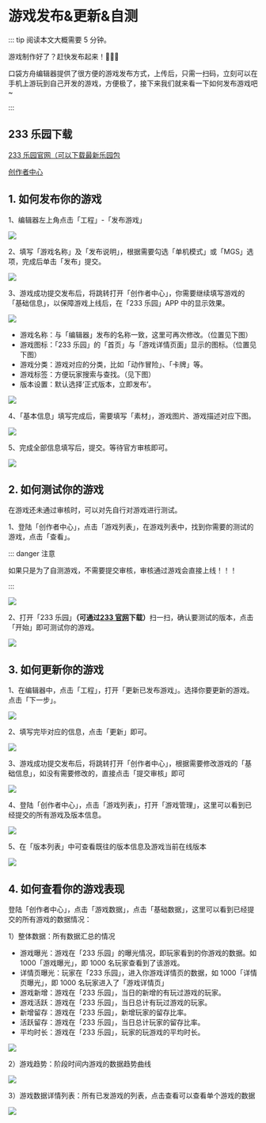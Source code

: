 # 游戏发布&更新&自测

::: tip 阅读本文大概需要 5 分钟。

游戏制作好了？赶快发布起来！🎉🎉🎉

口袋方舟编辑器提供了很方便的游戏发布方式，上传后，只需一扫码，立刻可以在手机上游玩到自己开发的游戏，方便极了，接下来我们就来看一下如何发布游戏吧~

:::

## 233 乐园下载

[233 乐园官网（可以下载最新乐园包](https://www.233leyuan.com/)

[创作者中心](https://portal.ark.online/)

## 1. 如何发布你的游戏

1、编辑器左上角点击「工程」-「发布游戏」

![](https://wstatic-a1.233leyuan.com/productdocs/static/boxcn3R0DjcBVExEZyXzHSSviUe.png)

2、填写「游戏名称」及「发布说明」，根据需要勾选「单机模式」或「MGS」选项，完成后单击「发布」提交。

![](https://cdn.233xyx.com/athena/online/efe73b21504b45889d7e66d7d6643a39_11597048.webp)

3、游戏成功提交发布后，将跳转打开「创作者中心」，你需要继续填写游戏的「基础信息」，以保障游戏上线后，在「233 乐园」APP 中的显示效果。

![](https://cdn.233xyx.com/athena/online/ee91db4fa3df41c0af8d58674b0bd691_11597049.webp)

- 游戏名称：与「编辑器」发布的名称一致，这里可再次修改。（位置见下图）
- 游戏图标：「233 乐园」的「首页」与「游戏详情页面」显示的图标。（位置见下图）
- 游戏分类：游戏对应的分类，比如「动作冒险」、「卡牌」等。
- 游戏标签：方便玩家搜索与查找。（见下图）
- 版本设置：默认选择‘正式版本，立即发布’。

![](https://wstatic-a1.233leyuan.com/productdocs/static/boxcnaFwBDWKv9U7pbin4QRdeIb.png)

4、「基本信息」填写完成后，需要填写「素材」，游戏图片、游戏描述对应下图。

![](https://wstatic-a1.233leyuan.com/productdocs/static/boxcnQg0jbYoIE3rfqVVQITI5jb.png)

5、完成全部信息填写后，提交。等待官方审核即可。

![](https://cdn.233xyx.com/athena/online/daf57dd6cf984f67bea4f6266a6a97f7_11597050.webp)

## 2. 如何测试你的游戏

在游戏还未通过审核时，可以对先自行对游戏进行测试。

1、登陆「创作者中心」，点击「游戏列表」，在游戏列表中，找到你需要的测试的游戏，点击「查看」。

::: danger 注意

如果只是为了自测游戏，不需要提交审核，审核通过游戏会直接上线！！！

:::

![](https://cdn.233xyx.com/athena/online/15aec9f2ef114458a41e5fd8ad90e67c_11597051.webp)

2、打开「233 乐园」<strong>（可通过</strong><strong>[233 官网](https://www.233leyuan.com/)</strong><strong>下载）</strong>扫一扫，确认要测试的版本，点击「开始」即可测试你的游戏。

![](https://wstatic-a1.233leyuan.com/productdocs/static/boxcn70RymieTzRQGEyj6POk3lg.gif)

## 3. 如何更新你的游戏

1、在编辑器中，点击「工程」，打开「更新已发布游戏」。选择你要更新的游戏。点击「下一步」。

![](https://wstatic-a1.233leyuan.com/productdocs/static/boxcnKR9VgUdzpwDsKt3tVCHpMg.png)

2、填写完毕对应的信息，点击「更新」即可。

![](https://wstatic-a1.233leyuan.com/productdocs/static/boxcnGJoVqRJnr5ZB0YWcPyHHPe.png)

3、游戏成功提交发布后，将跳转打开「创作者中心」，根据需要修改游戏的「基础信息」，如没有需要修改的，直接点击「提交审核」即可

![](https://cdn.233xyx.com/athena/online/ee91db4fa3df41c0af8d58674b0bd691_11597049.webp)

4、登陆「创作者中心」，点击「游戏列表」，打开「游戏管理」，这里可以看到已经提交的所有游戏及版本信息。

![](https://wstatic-a1.233leyuan.com/productdocs/static/boxcnug9rBhTyaaxB9rmGjMnHue.png)

5、在「版本列表」中可查看既往的版本信息及游戏当前在线版本

![](https://wstatic-a1.233leyuan.com/productdocs/static/boxcnQgOxAAzSpetddJNb6VfFVf.png)

## 4. 如何查看你的游戏表现

登陆「创作者中心」，点击「游戏数据」，点击「基础数据」，这里可以看到已经提交的所有游戏的数据情况：

1）整体数据：所有数据汇总的情况

- 游戏曝光：游戏在「233 乐园」的曝光情况，即玩家看到的你游戏的数据。如 1000「游戏曝光」，即 1000 名玩家查看到了该游戏。
- 详情页曝光：玩家在「233 乐园」，进入你游戏详情页的数据，如 1000「详情页曝光」，即 1000 名玩家进入了「游戏详情页」
- 游戏新增：游戏在「233 乐园」，当日的新增的有玩过游戏的玩家。
- 游戏活跃：游戏在「233 乐园」，当日总计有玩过游戏的玩家。
- 新增留存：游戏在「233 乐园」，新增玩家的留存比率。
- 活跃留存：游戏在「233 乐园」，当日总计玩家的留存比率。
- 平均时长：游戏在「233 乐园」，玩家的玩游戏的平均时长。

![](https://wstatic-a1.233leyuan.com/productdocs/static/boxcnilKXNzBdBXk3iU50gjjBNe.png)

2）游戏趋势：阶段时间内游戏的数据趋势曲线

![](https://wstatic-a1.233leyuan.com/productdocs/static/boxcnuc3gyUuMpgurwid6GMCywb.png)

3）游戏数据详情列表：所有已发游戏的列表，点击查看可以查看单个游戏的数据

![](https://wstatic-a1.233leyuan.com/productdocs/static/boxcngcNGWaFXzuz7o14NrEC8ub.png)
